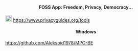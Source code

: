 <h4 align="center"> FOSS App: Freedom, Privacy, Democracy... </h4>

<img width=20px src="https://www.privacyguides.org/assets/brand/PNG/Favicon/favicon-32x32.png"></img>  https://www.privacyguides.org/tools

<h4 align="center"> Windows </h4>

https://github.com/Aleksoid1978/MPC-BE
